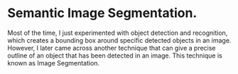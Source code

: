 # Semantic Image Segmentation.

Most of the time, I just experimented with object detection and recognition, which creates a bounding box around specific detected objects in an image. 
However, I later came across another technique that can give a precise outline of an object that has been detected in an image. 
This technique is known as Image Segmentation.
